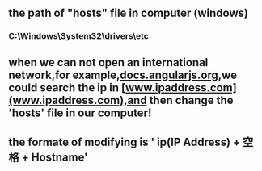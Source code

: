 ## the path of "hosts" file in computer (windows)
### C:\Windows\System32\drivers\etc
## when we can not open an international network,for example,[docs.angularjs.org](docs.angularjs.org),we could search the ip in [www.ipaddress.com](www.ipaddress.com),and then change the 'hosts' file in our computer!
## the formate of modifying is ' ip(IP Address) + 空格 + Hostname'
